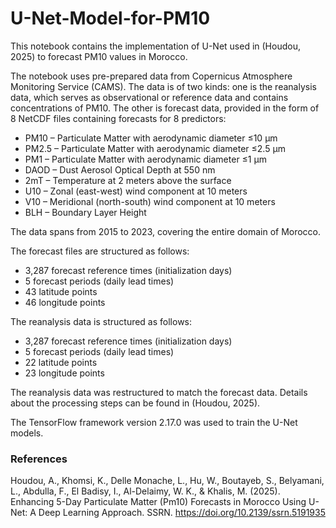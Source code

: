 # U-Net-Model-for-PM10
This notebook contains the implementation of U-Net used in (Houdou, 2025) to forecast PM10 values in Morocco.

The notebook uses pre-prepared data from Copernicus Atmosphere Monitoring Service (CAMS). The data is of two kinds: one is the reanalysis data, which serves as observational or reference data and contains concentrations of PM10. The other is forecast data, provided in the form of 8 NetCDF files containing forecasts for 8 predictors:

- PM10 – Particulate Matter with aerodynamic diameter ≤10 µm
- PM2.5 – Particulate Matter with aerodynamic diameter ≤2.5 µm
- PM1 – Particulate Matter with aerodynamic diameter ≤1 µm
- DAOD – Dust Aerosol Optical Depth at 550 nm
- 2mT – Temperature at 2 meters above the surface
- U10 – Zonal (east-west) wind component at 10 meters
- V10 – Meridional (north-south) wind component at 10 meters
- BLH – Boundary Layer Height

The data spans from 2015 to 2023, covering the entire domain of Morocco.

The forecast files are structured as follows:

- 3,287 forecast reference times (initialization days)
- 5 forecast periods (daily lead times)
- 43 latitude points
- 46 longitude points
  
The reanalysis data is structured as follows:

- 3,287 forecast reference times (initialization days)
- 5 forecast periods (daily lead times)
- 22 latitude points
- 23 longitude points

The reanalysis data was restructured to match the forecast data. Details about the processing steps can be found in (Houdou, 2025).

The TensorFlow framework version 2.17.0 was used to train the U-Net models.



### References

Houdou, A., Khomsi, K., Delle Monache, L., Hu, W., Boutayeb, S., Belyamani, L., Abdulla, F., El Badisy, I., Al-Delaimy, W. K., & Khalis, M. (2025). Enhancing 5-Day Particulate Matter (Pm10) Forecasts in Morocco Using U-Net: A Deep Learning Approach. SSRN. https://doi.org/10.2139/ssrn.5191935
